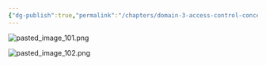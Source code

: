 ```yaml
---
{"dg-publish":true,"permalink":"/chapters/domain-3-access-control-concepts/domain-3-access-control-concepts/3-3-defense-in-depth/","noteIcon":""}
---
```



![pasted_image_101.png](/img/user/pasted_image_101.png)

![pasted_image_102.png](/img/user/pasted_image_102.png)
